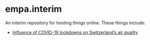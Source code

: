 # empa.interim

An interim repository for hosting things online. These things include:

  - [Influence of COVID-19 lockdowns on Switzerland’s air quality](https://empa-interim.github.io/empa.interim/swiss_air_quality_and_covid_19.html)
